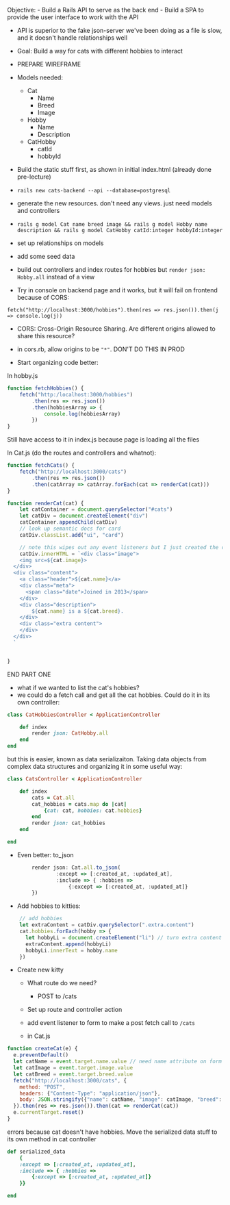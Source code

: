 Objective:
    - Build a Rails API to serve as the back end
    - Build a SPA to provide the user interface to work with the API

- API is superior to the fake json-server we've been doing as a file is slow, and it doesn't handle relationships well

- Goal:  Build a way for cats with different hobbies to interact

- PREPARE WIREFRAME

- Models needed:
    - Cat
        - Name
        - Breed
        - Image
    - Hobby
        - Name
        - Description
    - CatHobby
        - catId
        - hobbyId

- Build the static stuff first, as shown in initial index.html (already done pre-lecture)

- `rails new cats-backend --api --database=postgresql`

- generate the new resources.  don't need any views.  just need models and controllers

- `rails g model Cat name breed image && rails g model Hobby name description && rails g model CatHobby catId:integer hobbyId:integer`

- set up relationships on models
- add some seed data

- build out controllers and index routes for hobbies but `render json: Hobby.all` instead of a view

- Try in console on backend page and it works, but it will fail on frontend because of CORS:

```
fetch("http://localhost:3000/hobbies").then(res => res.json()).then(j => console.log(j))
```

- CORS: Cross-Origin Resource Sharing.  Are different origins allowed to share this resource?  

- in cors.rb, allow origins to be `"*"`.  DON'T DO THIS IN PROD

- Start organizing code better:

In hobby.js
```js
function fetchHobbies() {
    fetch("http:/localhost:3000/hobbies")
        .then(res => res.json())
        .then(hobbiesArray => {
            console.log(hobbiesArray)
        })
}
```

Still have access to it in index.js because page is loading all the files

In Cat.js (do the routes and controllers and whatnot):
```js
function fetchCats() {
    fetch("http://localhost:3000/cats")
        .then(res => res.json())
        .then(catArray => catArray.forEach(cat => renderCat(cat)))
}

function renderCat(cat) {
    let catContainer = document.querySelector("#cats")
    let catDiv = document.createElement("div")
    catContainer.appendChild(catDiv)
    // look up semantic docs for card 
    catDiv.classList.add("ui", "card")

    // note this wipes out any event listeners but I just created the card so I know I'm OK
    catDiv.innerHTML = `<div class="image">
    <img src=${cat.image}>
  </div>
  <div class="content">
    <a class="header">${cat.name}</a>
    <div class="meta">
      <span class="date">Joined in 2013</span>
    </div>
    <div class="description">
        ${cat.name} is a ${cat.breed}.
    </div>
    <div class="extra content">
    </div>
  </div>
  `


}
```

END PART ONE

- what if we wanted to list the cat's hobbies?
- we could do a fetch call and get all the cat hobbies.  Could do it in its own controller:

```rb
class CatHobbiesController < ApplicationController

    def index
        render json: CatHobby.all 
    end
end
```

 but this is easier, known as data serializaiton.  Taking data objects from complex data structures and organizing it in some useful way:

```rb
class CatsController < ApplicationController

    def index
        cats = Cat.all 
        cat_hobbies = cats.map do |cat| 
            {cat: cat, hobbies: cat.hobbies}
        end
        render json: cat_hobbies
    end

end
```

- Even better:  to_json

```js
        render json: Cat.all.to_json(
                :except => [:created_at, :updated_at], 
                :include => { :hobbies =>
                    {:except => [:created_at, :updated_at]}
        })
```

- Add hobbies to kitties:
```js
    // add hobbies
    let extraContent = catDiv.querySelector(".extra.content")
    cat.hobbies.forEach(hobby => {
      let hobbyLi = document.createElement("li") // turn extra content div into a ul
      extraContent.append(hobbyLi)
      hobbyLi.innerText = hobby.name
    })
```
- Create new kitty
    - What route do we need?
        - POST to /cats
    - Set up route and controller action

    - add event listener to form to make a post fetch call to `/cats`

    - in Cat.js
```js
function createCat(e) {
  e.preventDefault()
  let catName = event.target.name.value // need name attribute on form
  let catImage = event.target.image.value
  let catBreed = event.target.breed.value
  fetch("http://localhost:3000/cats", {
    method: "POST",
    headers: {"Content-Type": "application/json"},
    body: JSON.stringify({"name": catName, "image": catImage, "breed": catBreed})
  }).then(res => res.json()).then(cat => renderCat(cat))
  e.currentTarget.reset()
}
```

errors because cat doesn't have hobbies.  Move the serialized data stuff to its own method in cat controller

```rb
def serialized_data
    {
    :except => [:created_at, :updated_at], 
    :include => { :hobbies =>
        {:except => [:created_at, :updated_at]}
    }}

end
```